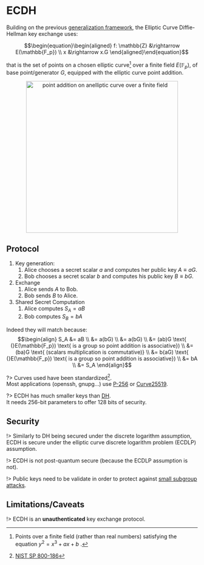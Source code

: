 # ECDH

Building on the previous [generalization framework](/primitives/key-exchange/#generalized-framework), the Elliptic Curve Diffie-Hellman key exchange uses:  

$$\begin{equation}\begin{aligned}
f: \mathbb{Z} &\rightarrow E(\mathbb{F_p}) \\
x &\rightarrow x.G
\end{aligned}\end{equation}$$

that is  the set of points on a chosen elliptic curve[^1] over a finite field $E(\mathbb{F}_p)$, of base point/generator $G$, equipped with the elliptic curve point addition.

<p align="center">
<img src="https://cdn.arstechnica.net/wp-content/uploads/2013/10/elliptic-curve-crypt-image01.gif" width="400" alt="point addition on anelliptic curve over a finite field">
</p>

## Protocol
1. Key generation:
    1. Alice chooses a secret scalar $a$ and computes her public key $A \equiv aG$.
    2. Bob chooses a secret scalar $b$ and computes his public key $B \equiv bG$.
2. Exchange  
    1. Alice sends $A$ to Bob.
    2. Bob sends $B$ to Alice.
3. Shared Secret Computation  
    1. Alice computes $S_A = aB$
    2. Bob computes $S_B = bA$

Indeed they will match because:
$$\begin{align}
S_A &= aB \\
&= a(bG) \\
&= a(bG) \\
&= (ab)G \text{ (}E(\mathbb{F_p}) \text{ is a group so point addition is associative}) \\
&= (ba)G \text{  (scalars multiplication is commutative)} \\
&= b(aG) \text{ (}E(\mathbb{F_p}) \text{ is a group so point addition is associative}) \\
&= bA \\
&= S_A
\end{align}$$

?> Curves used have been standardized[^2].  
Most applications (openssh, gnupg...) use [P-256](https://neuromancer.sk/std/nist/P-256) or [Curve25519](https://neuromancer.sk/std/other/Curve25519).

?> ECDH has much smaller keys than [DH](/primitives/key-exchange/dh).  
It needs 256-bit parameters to offer 128 bits of security.  

## Security
!> Similarly to DH being secured under the discrete logarithm assumption, ECDH is secure under the elliptic curve discrete logarithm problem (ECDLP) assumption.

!> ECDH is not post-quantum secure (because the ECDLP assumption is not).

!> Public keys need to be validate in order to protect against [small subgroup attacks](https://crypto.stackexchange.com/questions/3820/why-do-public-keys-need-to-be-validated).

## Limitations/Caveats

!> ECDH is an **unauthenticated** key exchange protocol.

[^1]: Points over a finite field (rather than real numbers) satisfying the equation $y^2 = x^3 + ax + b$ .
[^2]: [NIST SP 800-186](https://nvlpubs.nist.gov/nistpubs/SpecialPublications/NIST.SP.800-186.pdf)
